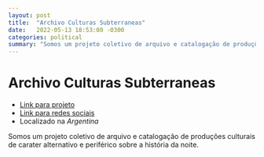 ```yaml
---
layout: post
title:  "Archivo Culturas Subterraneas"
date:   2022-05-13 18:53:00 -0300
categories: political
summary: "Somos um projeto coletivo de arquivo e catalogação de produções culturais de carater alternativo e periférico"
---
```


# Archivo Culturas Subterraneas

* [Link para projeto](http://www.archivosubterraneo.com.ar)
* [Link para redes sociais](https://www.instagram.com/archivosubterraneo/)
* Localizado na *Argentina*

Somos um projeto coletivo de arquivo e catalogação de produções culturais de carater alternativo e periférico sobre a história da noite.
